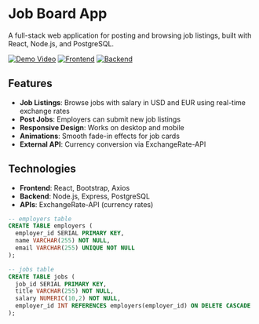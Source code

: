 # Job Board App

A full-stack web application for posting and browsing job listings, built with React, Node.js, and PostgreSQL.

[![Demo Video](https://img.shields.io/badge/Demo-Video-blue)]([your-demo-video-url]) 
[![Frontend](https://img.shields.io/badge/Frontend-React-blue)]([your-frontend-repo-url])
[![Backend](https://img.shields.io/badge/Backend-Node.js-green)]([your-backend-repo-url])


## Features
- **Job Listings**: Browse jobs with salary in USD and EUR using real-time exchange rates
- **Post Jobs**: Employers can submit new job listings
- **Responsive Design**: Works on desktop and mobile
- **Animations**: Smooth fade-in effects for job cards
- **External API**: Currency conversion via ExchangeRate-API

## Technologies
- **Frontend**: React, Bootstrap, Axios
- **Backend**: Node.js, Express, PostgreSQL
- **APIs**: ExchangeRate-API (currency rates)

```sql
-- employers table
CREATE TABLE employers (
  employer_id SERIAL PRIMARY KEY,
  name VARCHAR(255) NOT NULL,
  email VARCHAR(255) UNIQUE NOT NULL
);

-- jobs table
CREATE TABLE jobs (
  job_id SERIAL PRIMARY KEY,
  title VARCHAR(255) NOT NULL,
  salary NUMERIC(10,2) NOT NULL,
  employer_id INT REFERENCES employers(employer_id) ON DELETE CASCADE
);
